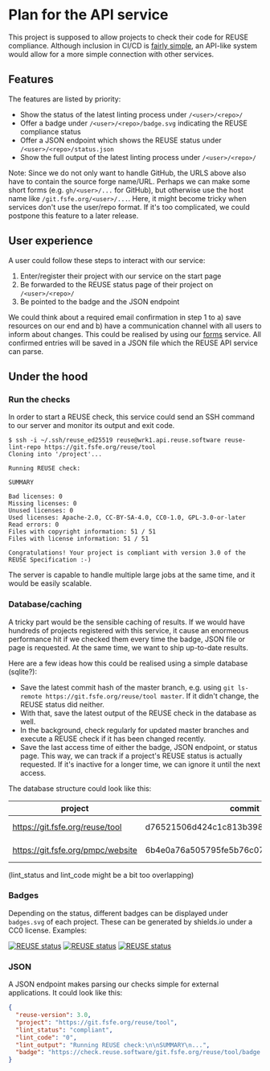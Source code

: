 <!--
SPDX-FileCopyrightText: 2019 Free Software Foundation Europe e.V.

SPDX-License-Identifier: CC-BY-SA-4.0
-->

# Plan for the API service

This project is supposed to allow projects to check their code for REUSE
compliance. Although inclusion in CI/CD is [fairly
simple](https://reuse.software/dev/), an API-like system would allow for
a more simple connection with other services.

## Features

The features are listed by priority:

* Show the status of the latest linting process under `/<user>/<repo>/`
* Offer a badge under `/<user>/<repo>/badge.svg` indicating the REUSE
  compliance status
* Offer a JSON endpoint which shows the REUSE status under
  `/<user>/<repo>/status.json`
* Show the full output of the latest linting process under
  `/<user>/<repo>/`

Note: Since we do not only want to handle GitHub, the URLS above also
have to contain the source forge name/URL. Perhaps we can make some
short forms (e.g.  `gh/<user>/...` for GitHub), but otherwise use the
host name like `/git.fsfe.org/<user>/...`. Here, it might become tricky
when services don't use the user/repo format. If it's too complicated,
we could postpone this feature to a later release.

## User experience

A user could follow these steps to interact with our service:

1. Enter/register their project with our service on the start page
2. Be forwarded to the REUSE status page of their project on
   `/<user>/<repo>/`
3. Be pointed to the badge and the JSON endpoint

We could think about a required email confirmation in step 1 to a) save
resources on our end and b) have a communication channel with all users
to inform about changes. This could be realised by using our
[forms](https://git.fsfe.org/fsfe-system-hackers/forms/) service. All
confirmed entries will be saved in a JSON file which the REUSE API
service can parse.


## Under the hood

### Run the checks

In order to start a REUSE check, this service could send an SSH command
to our server and monitor its output and exit code.

```
$ ssh -i ~/.ssh/reuse_ed25519 reuse@wrk1.api.reuse.software reuse-lint-repo https://git.fsfe.org/reuse/tool
Cloning into '/project'...

Running REUSE check:

SUMMARY

Bad licenses: 0
Missing licenses: 0
Unused licenses: 0
Used licenses: Apache-2.0, CC-BY-SA-4.0, CC0-1.0, GPL-3.0-or-later
Read errors: 0
Files with copyright information: 51 / 51
Files with license information: 51 / 51

Congratulations! Your project is compliant with version 3.0 of the REUSE Specification :-)
```

The server is capable to handle multiple large jobs at the same time,
and it would be easily scalable.


### Database/caching

A tricky part would be the sensible caching of results. If we would have
hundreds of projects registered with this service, it cause an enormeous
performance hit if we checked them every time the badge, JSON file or
page is requested. At the same time, we want to ship up-to-date results.

Here are a few ideas how this could be realised using a simple database
(sqlite?):

* Save the latest commit hash of the master branch, e.g. using `git
  ls-remote https://git.fsfe.org/reuse/tool master`. If it didn't
  change, the REUSE status did neither.
* With that, save the latest output of the REUSE check in the database
  as well.
* In the background, check regularly for updated master branches and
  execute a REUSE check if it has been changed recently.
* Save the last access time of either the badge, JSON endpoint, or
  status page. This way, we can track if a project's REUSE status is
  actually requested. If it's inactive for a longer time, we can ignore
  it until the next access.

The database structure could look like this:

| project                           | commit                                    | lint_status   | lint_code | lint_output                           | last_access |
| --------------------------------- | ----------------------------------------- | ------------- | --------- | ------------------------------------- | ----------- |
| https://git.fsfe.org/reuse/tool   | d76521506d424c1c813b3987cf8501f130b3845f  | compliant     | 0         | Running REUSE check:\n\nSUMMARY\n...  | 1564227088  |
| https://git.fsfe.org/pmpc/website | 6b4e0a76a505795fe5b76c071b0acf15bbbd23cb  | non-compliant | 1         | Running REUSE check:\n\nSUMMARY\n...  | 1564227100  |

(lint_status and lint_code might be a bit too overlapping)


### Badges

Depending on the status, different badges can be displayed under
`badges.svg` of each project. These can be generated by shields.io under
a CC0 license. Examples:

[![REUSE status](https://img.shields.io/badge/REUSE-compliant-green)](https://reuse.software)
[![REUSE status](https://img.shields.io/badge/REUSE-non--compliant-red)](https://reuse.software)
[![REUSE status](https://img.shields.io/static/v1?label=REUSE&message=checking...&color=yellow)](https://reuse.software)


### JSON

A JSON endpoint makes parsing our checks simple for external
applications. It could look like this:

```json
{
  "reuse-version": 3.0,
  "project": "https://git.fsfe.org/reuse/tool",
  "lint_status": "compliant",
  "lint_code": "0",
  "lint_output": "Running REUSE check:\n\nSUMMARY\n...",
  "badge": "https://check.reuse.software/git.fsfe.org/reuse/tool/badge.svg"
}
```

